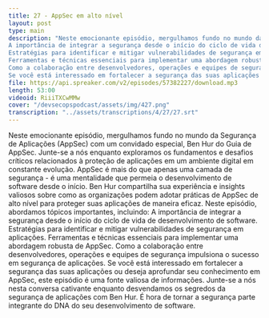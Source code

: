 ```yaml
---
title: 27 - AppSec em alto nível
layout: post
type: main
description: "Neste emocionante episódio, mergulhamos fundo no mundo da Segurança de Aplicações (AppSec) com um convidado especial, Ben Hur do Guia de AppSec. Junte-se a nós enquanto exploramos os fundamentos e desafios críticos relacionados à proteção de aplicações em um ambiente digital em constante evolução. AppSec é mais do que apenas uma camada de segurança - é uma mentalidade que permeia o desenvolvimento de software desde o início. Ben Hur compartilha sua experiência e insights valiosos sobre como as organizações podem adotar práticas de AppSec de alto nível para proteger suas aplicações de maneira eficaz. Neste episódio, abordamos tópicos importantes, incluindo:
A importância de integrar a segurança desde o início do ciclo de vida de desenvolvimento de software.
Estratégias para identificar e mitigar vulnerabilidades de segurança em aplicações.
Ferramentas e técnicas essenciais para implementar uma abordagem robusta de AppSec.
Como a colaboração entre desenvolvedores, operações e equipes de segurança impulsiona o sucesso em segurança de aplicações.
Se você está interessado em fortalecer a segurança das suas aplicações ou deseja aprofundar seu conhecimento em AppSec, este episódio é uma fonte valiosa de informações. Junte-se a nós nesta conversa cativante enquanto desvendamos os segredos da segurança de aplicações com Ben Hur. É hora de tornar a segurança parte integrante do DNA do seu desenvolvimento de software."
file: https://api.spreaker.com/v2/episodes/57382227/download.mp3
length: 53:00
videoid: RiiiTXCwMMw
cover: "/devsecopspodcast/assets/img/427.png"
transcription: "../assets/transcriptions/4/27/27.srt"
---
```


Neste emocionante episódio, mergulhamos fundo no mundo da Segurança de Aplicações (AppSec) com um convidado especial, Ben Hur do Guia de AppSec. Junte-se a nós enquanto exploramos os fundamentos e desafios críticos relacionados à proteção de aplicações em um ambiente digital em constante evolução. AppSec é mais do que apenas uma camada de segurança - é uma mentalidade que permeia o desenvolvimento de software desde o início. Ben Hur compartilha sua experiência e insights valiosos sobre como as organizações podem adotar práticas de AppSec de alto nível para proteger suas aplicações de maneira eficaz. Neste episódio, abordamos tópicos importantes, incluindo:
A importância de integrar a segurança desde o início do ciclo de vida de desenvolvimento de software.
Estratégias para identificar e mitigar vulnerabilidades de segurança em aplicações.
Ferramentas e técnicas essenciais para implementar uma abordagem robusta de AppSec.
Como a colaboração entre desenvolvedores, operações e equipes de segurança impulsiona o sucesso em segurança de aplicações.
Se você está interessado em fortalecer a segurança das suas aplicações ou deseja aprofundar seu conhecimento em AppSec, este episódio é uma fonte valiosa de informações. Junte-se a nós nesta conversa cativante enquanto desvendamos os segredos da segurança de aplicações com Ben Hur. É hora de tornar a segurança parte integrante do DNA do seu desenvolvimento de software.